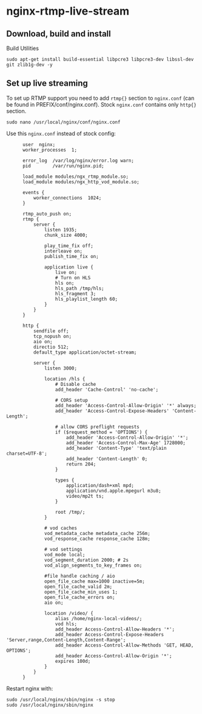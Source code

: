 # nginx-rtmp-live-stream

## Download, build and install

Build Utilities

    sudo apt-get install build-essential libpcre3 libpcre3-dev libssl-dev git zlib1g-dev -y

## Set up live streaming

To set up RTMP support you need to add `rtmp{}` section to `nginx.conf` (can be found in PREFIX/conf/nginx.conf). Stock `nginx.conf` contains only `http{}` section.

    sudo nano /usr/local/nginx/conf/nginx.conf

Use this `nginx.conf` instead of stock config:
          
          user  nginx;
          worker_processes  1;

          error_log  /var/log/nginx/error.log warn;
          pid        /var/run/nginx.pid;

          load_module modules/ngx_rtmp_module.so;
          load_module modules/ngx_http_vod_module.so;

          events {
              worker_connections  1024;
          }

          rtmp_auto_push on;
          rtmp {
              server {
                  listen 1935;
                  chunk_size 4000;

                  play_time_fix off;
                  interleave on;
                  publish_time_fix on;

                  application live {
                      live on;
                      # Turn on HLS
                      hls on;
                      hls_path /tmp/hls;
                      hls_fragment 3;
                      hls_playlist_length 60;
                  }
              }
          }

          http {
              sendfile off;
              tcp_nopush on;
              aio on;
              directio 512;
              default_type application/octet-stream;

              server {
                  listen 3000;

                  location /hls {
                      # Disable cache
                      add_header 'Cache-Control' 'no-cache';

                      # CORS setup
                      add_header 'Access-Control-Allow-Origin' '*' always;
                      add_header 'Access-Control-Expose-Headers' 'Content-Length';

                      # allow CORS preflight requests
                      if ($request_method = 'OPTIONS') {
                          add_header 'Access-Control-Allow-Origin' '*';
                          add_header 'Access-Control-Max-Age' 1728000;
                          add_header 'Content-Type' 'text/plain charset=UTF-8';
                          add_header 'Content-Length' 0;
                          return 204;
                      }

                      types {
                          application/dash+xml mpd;
                          application/vnd.apple.mpegurl m3u8;
                          video/mp2t ts;
                      }

                      root /tmp/;
                  }

                  # vod caches
                  vod_metadata_cache metadata_cache 256m;
                  vod_response_cache response_cache 128m;

                  # vod settings
                  vod_mode local;
                  vod_segment_duration 2000; # 2s
                  vod_align_segments_to_key_frames on;

                  #file handle caching / aio
                  open_file_cache max=1000 inactive=5m;
                  open_file_cache_valid 2m;
                  open_file_cache_min_uses 1;
                  open_file_cache_errors on;
                  aio on;

                  location /video/ {
                      alias /home/nginx-local-videos/;
                      vod hls;
                      add_header Access-Control-Allow-Headers '*';
                      add_header Access-Control-Expose-Headers 'Server,range,Content-Length,Content-Range';
                      add_header Access-Control-Allow-Methods 'GET, HEAD, OPTIONS';
                      add_header Access-Control-Allow-Origin '*';
                      expires 100d;
                  }
              }
          }


Restart nginx with:

    sudo /usr/local/nginx/sbin/nginx -s stop
    sudo /usr/local/nginx/sbin/nginx
